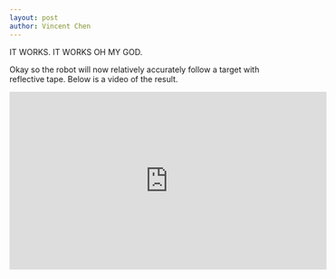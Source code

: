 ```yaml
---
layout: post
author: Vincent Chen
---
```

IT WORKS.
IT WORKS OH MY GOD.

Okay so the robot will now relatively accurately follow a target with reflective tape. Below is a video of the result.
<iframe width="560" height="315" src="https://www.youtube.com/embed/62tZ0-axoKE" frameborder="0" allow="accelerometer; autoplay; encrypted-media; gyroscope; picture-in-picture" allowfullscreen></iframe>
